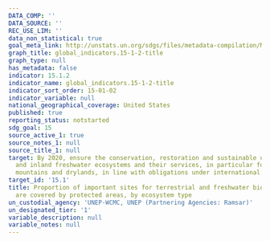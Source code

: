 ```yaml
---
DATA_COMP: ''
DATA_SOURCE: ''
REC_USE_LIM: ''
data_non_statistical: true
goal_meta_link: http://unstats.un.org/sdgs/files/metadata-compilation/Metadata-Goal-15.pdf
graph_title: global_indicators.15-1-2-title
graph_type: null
has_metadata: false
indicator: 15.1.2
indicator_name: global_indicators.15-1-2-title
indicator_sort_order: 15-01-02
indicator_variable: null
national_geographical_coverage: United States
published: true
reporting_status: notstarted
sdg_goal: 15
source_active_1: true
source_notes_1: null
source_title_1: null
target: By 2020, ensure the conservation, restoration and sustainable use of terrestrial
  and inland freshwater ecosystems and their services, in particular forests, wetlands,
  mountains and drylands, in line with obligations under international agreements.
target_id: '15.1'
title: Proportion of important sites for terrestrial and freshwater biodiversity that
  are covered by protected areas, by ecosystem type
un_custodial_agency: 'UNEP-WCMC, UNEP (Partnering Agencies: Ramsar)'
un_designated_tier: '1'
variable_description: null
variable_notes: null
---
```

